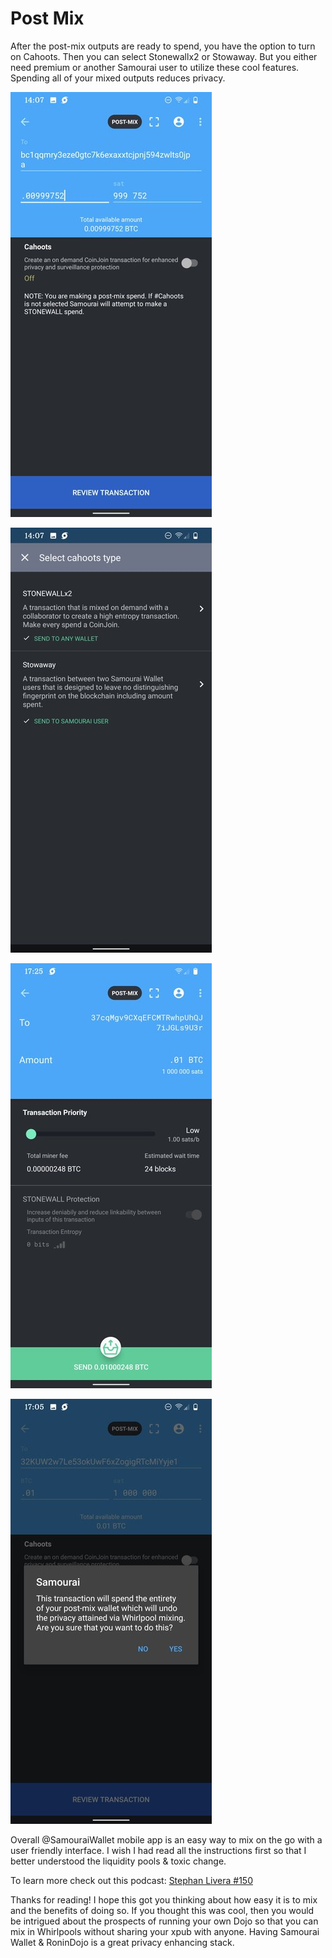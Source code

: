 # Post Mix
After the post-mix outputs are ready to spend, you have the option to turn on Cahoots. Then you can select Stonewallx2 or Stowaway. But you either need premium or another Samourai user to utilize these cool features. Spending all of your mixed outputs reduces privacy.

![](assets/15.jpg)

![](assets/16.jpg)

![](assets/17.jpg)

![](assets/18.jpg)

Overall @SamouraiWallet mobile app is an easy way to mix on the go with a user friendly interface. I wish I had read all the instructions first so that I better understood the liquidity pools & toxic change. 

To learn more check out this podcast: [Stephan Livera #150](https://stephanlivera.com/episode/150/)

Thanks for reading! I hope this got you thinking about how easy it is to mix and the benefits of doing so. If you thought this was cool, then you would be intrigued about the prospects of running your own Dojo so that you can mix in Whirlpools without sharing your xpub with anyone. Having Samourai Wallet & RoninDojo is a great privacy enhancing stack.
